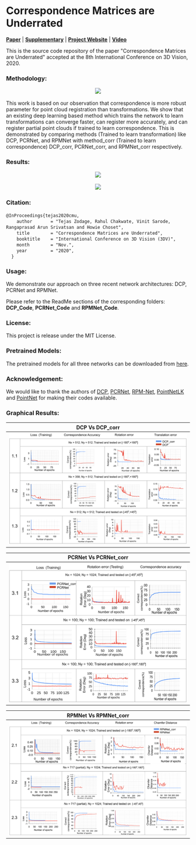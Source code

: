 # Correspondence Matrices are Underrated  

[**Paper**](http://biorobotics.ri.cmu.edu/papers/paperUploads/PID6659733.pdf) | [**Supplementary**]() | [**Project Website**]() | [**Video**]()

This is the source code repository of the paper "Correspondence Matrices are Underrated" accepted at the 8th International Conference on 3D Vision, 2020.

<!-- Recent work in deep learning has made point cloud registration faster as compared to existing methods. Out of the two interdependent parameters, correspondence and transformation we observed that correspondence is more robust parameter for registration. Even then many of the existing learning based registration methods like PCRNet, RPMNet, DCP train the network to learn the transformation between the input point clouds. In the work [Correspondence Matrices are Underrated](), we empirically show that if these networks are trained to explicitly learn correspondence instead of transformations can register more accurately, can deal with partial point clouds and can deal with larger misalignments between the input point clouds.

| ![Image](/images/corr_vs_transf.png) | 
|:--:| 
| Correspondence Vs Transformation | -->


### Methodology:

<p align="center">
	<img src="https://github.com/tzodge/PCR-CMU/blob/main/images/framework.gif" height="600">
</p>


This work is based on our observation that correspondence is more robust parameter for point cloud registration than transformations. 
We show that an existing deep learning based method which trains the network to learn transformations can converge faster, can register more accurately, and can register partial point clouds if trained to learn correspondence.
This is demonstrated by comparing methods (Trained to learn transformation) like DCP, PCRNet, and RPMNet with method_corr (Trained to learn correspondence) DCP_corr, PCRNet_corr, and RPMNet_corr respectively.

### Results:

<p align="center">
	<img src="https://github.com/tzodge/PCR-CMU/blob/main/images/results1.png" height="300">
</p>

<p align="center">
	<img src="https://github.com/tzodge/PCR-CMU/blob/main/images/results2.png" height="300">
</p>

### Citation:
```
@InProceedings{tejas2020cmu,
    author       = "Tejas Zodage, Rahul Chakwate, Vinit Sarode, Rangaprasad Arun Srivatsan and Howie Choset",
    title        = "Correspondence Matrices are Underrated",
    booktitle    = "International Conference on 3D Vision (3DV)",
    month        = "Nov.",
    year         = "2020",
  }
```

### Usage:

We demonstrate our approach on three recent network architectures: DCP, PCRNet and RPMNet.

Please refer to the ReadMe sections of the corresponding folders: **DCP_Code**, **PCRNet_Code** and **RPMNet_Code**.

### License:

This project is release under the MIT License.

### Pretrained Models:

The pretrained models for all three networks can be downloaded from [here](https://drive.google.com/drive/folders/1PwFLCNHiL66jL3KySa8msJ_btIvevqW4?usp=sharing).

### Acknowledgement:

We would like to thank the authors of [DCP](https://openaccess.thecvf.com/content_ICCV_2019/papers/Wang_Deep_Closest_Point_Learning_Representations_for_Point_Cloud_Registration_ICCV_2019_paper.pdf), [PCRNet](https://arxiv.org/abs/2010.09185), [RPM-Net](https://openaccess.thecvf.com/content_CVPR_2020/papers/Yew_RPM-Net_Robust_Point_Matching_Using_Learned_Features_CVPR_2020_paper.pdf), [PointNetLK](https://openaccess.thecvf.com/content_CVPR_2019/papers/Aoki_PointNetLK_Robust__Efficient_Point_Cloud_Registration_Using_PointNet_CVPR_2019_paper.pdf) and [PointNet](https://openaccess.thecvf.com/content_cvpr_2017/papers/Qi_PointNet_Deep_Learning_CVPR_2017_paper.pdf) for making their codes available.


### Graphical Results:

| DCP Vs DCP_corr | 
|:--:| 
| ![Image](/images/DCP_charts.png) | 

| PCRNet Vs PCRNet_corr | 
|:--:| 
| ![Image](/images/PCRNet_charts.png) | 

| RPMNet Vs RPMNet_corr | 
|:--:| 
| ![Image](/images/RPMNet_charts.png) | 

